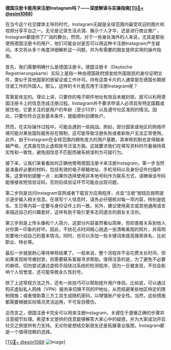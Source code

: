 **德国注册卡能用来注册Instagram吗？——深度解读与实操指南[[TG💪+ @esim1088](https://t.me/s/esim1088)]**

在当今这个社交媒体主导的时代，Instagram无疑是全球范围内最受欢迎的图片和视频分享平台之一。无论是记录生活点滴、展示个人才华，还是进行商业推广，Instagram都提供了广阔的舞台。然而，对于一些身处海外的人来说，尤其是那些使用德国注册卡的用户，他们可能会对是否可以用这种卡注册Instagram产生疑问。本文将从多个角度详细解析这一问题，并为有需要的朋友提供实用的操作指南。

首先，我们需要明确什么是德国注册卡。德国注册卡（Deutsche Registrierungskarte）实际上是指一种由德国政府颁发给外国居民的身份证明文件，类似于其他国家的居留证或工作许可。持有这类卡片的人通常是在德国长期居住或工作的外国人。那么，这样的卡片能否用于注册Instagram呢？

答案是肯定的。理论上讲，只要你的电子邮件地址有效且未被封锁，就可以利用德国注册卡上的信息完成注册过程。Instagram并不要求申请人必须具有特定国籍或居住地，它更关注的是用户的年龄（至少13岁）以及遵守社区准则的情况。因此，只要你符合这些基本条件，就能顺利创建账户。

然而，在实际操作过程中，可能会遇到一些挑战。例如，部分国家或地区的网络环境可能对某些国际服务存在限制，这可能导致注册失败或者新账户无法正常使用。此外，由于Instagram在全球范围内拥有庞大的用户基数，其审核机制也变得越来越严格，尤其是在防止虚假账号泛滥方面。这就要求我们在填写资料时尽量保持真实性和一致性，避免因信息不匹配而被系统误判为可疑行为。

接下来，让我们来看看如何正确地使用德国注册卡来注册Instagram。第一步当然是准备好必要的材料，包括有效的电子邮箱地址、手机号码以及身份证件扫描件等。这里特别提醒一点：如果你选择使用非本地号码作为联系方式，请确保该号码能够接收短信验证码，否则后续验证环节可能会出现问题。

第二步则是访问Instagram官网或者下载官方应用程序，点击“注册”按钮后按照提示逐步输入相关信息。在填写个人信息时，请务必仔细核对每一项内容，特别是姓名、生日等内容一定要与身份证件上的一致。另外，建议使用英文或其他通用语言来描述自己的兴趣爱好，这样有助于吸引更多志同道合的朋友关注你。

第三步则是上传头像和个人简介。这部分内容虽然看似简单，但却直接关系到他人对你第一印象的好坏。因此，不妨花点时间精心挑选一张清晰美观的照片，并简明扼要地介绍自己的基本情况。同时，也可以添加一些关键词来提高搜索排名，比如职业、特长等。

最后一步就是耐心等待审核结果了。一般来说，整个流程并不会花费太长时间，但如果发现账号被封禁，则需要联系客服寻求帮助。值得注意的是，为了避免不必要的麻烦，切勿尝试通过虚假手段绕过系统的检测程序，因为一旦被发现，不仅会影响个人信誉度，还可能导致永久性封号。

除了上述常规方法之外，还有一些技巧可以帮助提升用户体验。比如说，可以通过购买虚拟私人网络（VPN）服务来切换不同的IP地址，从而规避某些地区特定的限制措施；或者借助第三方工具生成随机密码，以增强账户安全性。当然，这些措施都需要根据实际情况灵活运用，不可盲目模仿。

总而言之，德国注册卡完全可以用来注册Instagram，关键在于遵循正确的步骤并注意细节处理。希望本文提供的信息能够解答大家心中的疑惑，并为大家成功开启社交之旅提供有力支持。无论你是想结交新朋友还是拓展事业版图，Instagram都是一个值得信赖的选择。

[[TG💪+ @esim1088](https://t.me/s/esim1088) ![Image](https://i.postimg.cc/4NQfJmqS/Snipaste-2025-05-13-00-14-12.png)]
